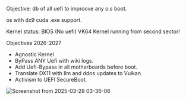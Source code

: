 Objective: db of all uefi to improove any o.s boot.

os with dx9 cuda .exe support.

Kernel status: BIOS (No uefi)
VK64 Kernel running from second sector!

Objectives 2026-2027

- Agnostic Kernel
- ByPass ANY Uefi with wiki logs.
- Add Uefi-Bypass in all motherboards before boot. 
- Translate DX11 with llm and ddos updates to Vulkan 
- Activism to UEFI SecureBoot. 

![Screenshot from 2025-03-28 03-36-06](https://github.com/user-attachments/assets/01848b36-64e5-4a14-aa83-b8125765422b)
